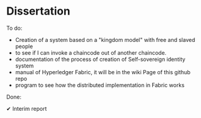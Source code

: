 # Dissertation

To do:

- Creation of a system based on a "kingdom model" with free and slaved people
- to see if I can invoke a chaincode out of another chaincode. 
- documentation of the process of creation of Self-sovereign identity system 
- manual of Hyperledger Fabric, it will be in the wiki Page of this github repo
- program to see how the distributed implementation in Fabric works


Done: 

✔ Interim report


